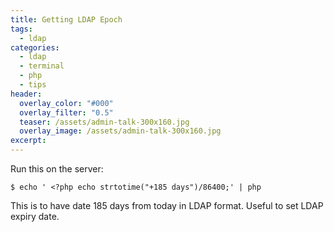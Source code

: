 ```yaml
---
title: Getting LDAP Epoch
tags:
  - ldap
categories:
  - ldap
  - terminal
  - php
  - tips
header:
  overlay_color: "#000"
  overlay_filter: "0.5"
  teaser: /assets/admin-talk-300x160.jpg
  overlay_image: /assets/admin-talk-300x160.jpg
excerpt:
---
```

Run this on the server:
```
$ echo ' <?php echo strtotime("+185 days")/86400;' | php
```
This is to have date 185 days from today in LDAP format. Useful to set LDAP expiry date.
